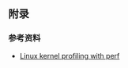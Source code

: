 

## 附录

### 参考资料

* [Linux kernel profiling with perf](https://perf.wiki.kernel.org/index.php/Tutorial)


